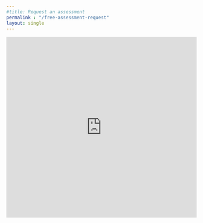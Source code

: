 ```yaml
---
#title: Request an assessment
permalink : "/free-assessment-request"
layout: single
---
```

<iframe width="640px" height="480px" src="https://forms.office.com/Pages/ResponsePage.aspx?id=aSJBbYh4zU2jcXbOc1vKO8Tm88vnfzFDkswIu2W86HRUNTdPU0JEVlg4VDBNQlRaNFhEMjhSWEVZNS4u&embed=true" frameborder="0" marginwidth="0" marginheight="0" style="border: none; max-width:100%; max-height:100vh" allowfullscreen webkitallowfullscreen mozallowfullscreen msallowfullscreen> </iframe